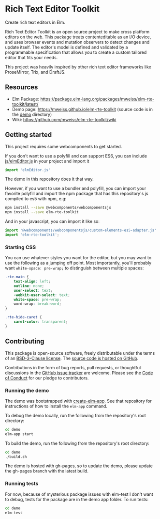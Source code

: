 # Rich Text Editor Toolkit
Create rich text editors in Elm.

Rich Text Editor Toolkit is an open source project to make cross platform editors on the web. This package treats contenteditable as an I/O device, and uses browser events and mutation observers to detect changes and update itself.  The editor's model is defined and validated by a programmable specification that allows you to create a custom tailored editor that fits your needs.

This project was heavily inspired by other rich text editor frameworks like ProseMirror, Trix, and DraftJS.  

## Resources
- Elm Package: https://package.elm-lang.org/packages/mweiss/elm-rte-toolkit/latest/ 
- Demo page: https://mweiss.github.io/elm-rte-toolkit (source code is in the [demo](demo) directory)
- Wiki: https://github.com/mweiss/elm-rte-toolkit/wiki

## Getting started

This project requires some webcomponents to get started.

If you don't want to use a polyfill and can support ES6, you can include
[js/elmEditor.js](js/elmEditor.js) in your project and import it

```js
import 'elmEditor.js'
```

The demo in this repository does it that way.

However, if you want to use a bundler and polyfill, you can import your favorite polyfill and
import the npm package that has this repository's js compiled to es5 with npm, e.g:

```bash
npm install --save @webcomponents/webcomponentsjs
npm install --save elm-rte-toolkit
```

And in your javascript, you can import it like so:

```js
import '@webcomponents/webcomponentsjs/custom-elements-es5-adapter.js'
import 'elm-rte-toolkit';
```

### Starting CSS

You can use whatever styles you want for the editor, but you may want to use the following as
a jumping off point.  Most importantly, you'll probably want `white-space: pre-wrap;` to distinguish
between multiple spaces:

```css
.rte-main {
    text-align: left;
    outline: none;
    user-select: text;
    -webkit-user-select: text;
    white-space: pre-wrap;
    word-wrap: break-word;
}

.rte-hide-caret {
    caret-color: transparent;
}

```

## Contributing

This package is open-source software, freely distributable under the terms of an [BSD-3-Clause license](LICENSE). The [source code is hosted on GitHub](https://github.com/mweiss/elm-rte-toolkit).

Contributions in the form of bug reports, pull requests, or thoughtful discussions in the [GitHub issue tracker](https://github.com/mweiss/elm-rte-toolkit/issues) are welcome. Please see the [Code of Conduct](CODE_OF_CONDUCT.md) for our pledge to contributors.

### Running the demo

The demo was bootstrapped with [create-elm-app](https://github.com/halfzebra/create-elm-app).  See that repository for instructions of how to install the `elm-app` command.

To debug the demo locally, run the following from the repository's root directory:
```bash
cd demo
elm-app start
```

To build the demo, run the following from the repository's root directory:
```bash
cd demo
./build.sh
```

The demo is hosted with gh-pages, so to update the demo, please update the gh-pages branch with the latest
build.

### Running tests

For now, because of mysterious package issues with elm-test I don't want to debug,
 tests for the package are in the demo app folder.  To run tests:

```bash
cd demo
elm-test
```


